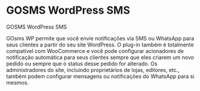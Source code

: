 # GOSMS WordPress SMS
 GOSMS WordPress SMS

GOsms WP permite que você envie notificações via SMS ou WhatsApp para seus clientes a partir do seu site WordPress. 
O plug-in também é totalmente compatível com WooCommerce e você pode configurar
acionadores de notificação automática para seus clientes sempre que eles criarem um novo pedido ou sempre que o status desse pedido for alterado. 
Os administradores do site, incluindo proprietários de lojas, editores, etc., também podem configurar mensagens ou notificações do WhatsApp para si mesmos.
